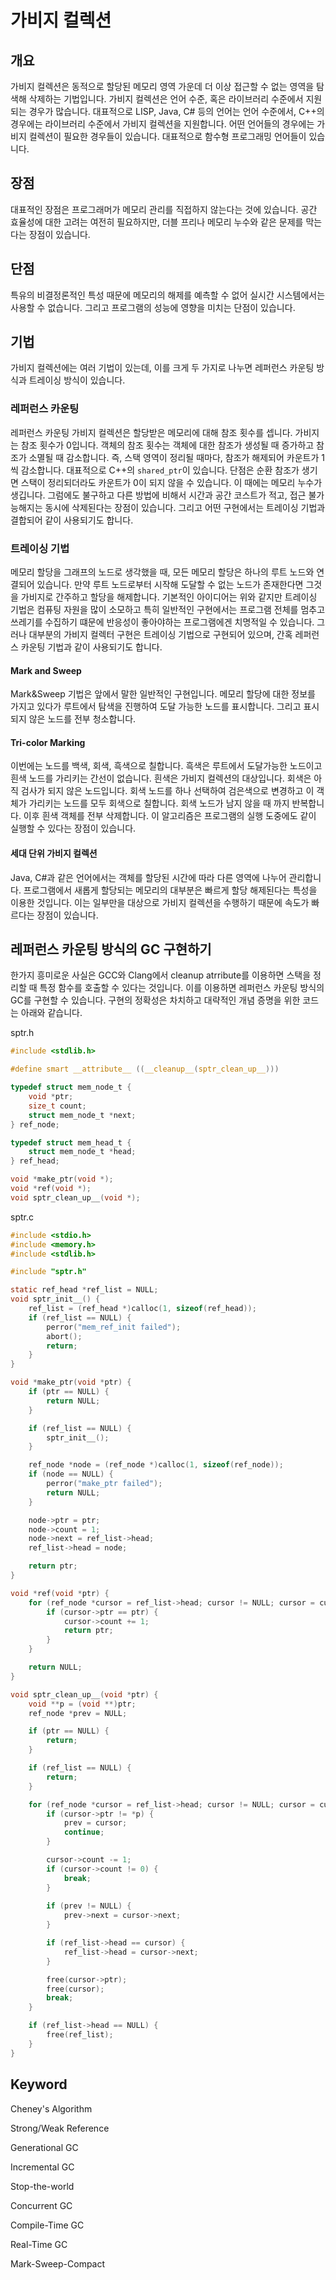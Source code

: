 # 가비지 컬렉션
## 개요
가비지 컬렉션은 동적으로 할당된 메모리 영역 가운데 더 이상 접근할 수 없는 영역을 탐색해 삭제하는 기법입니다. 가비지 컬렉션은 언어 수준, 혹은 라이브러리 수준에서 지원되는 경우가 많습니다. 대표적으로 LISP, Java, C# 등의 언어는 언어 수준에서, C++의 경우에는 라이브러리 수준에서 가비지 컬렉션을 지원합니다. 어떤 언어들의 경우에는 가비지 컬렉션이 필요한 경우들이 있습니다. 대표적으로 함수형 프로그래밍 언어들이 있습니다.

## 장점
대표적인 장점은 프로그래머가 메모리 관리를 직접하지 않는다는 것에 있습니다. 공간 효율성에 대한 고려는 여전히 필요하지만, 더블 프리나 메모리 누수와 같은 문제를 막는다는 장점이 있습니다.

## 단점
특유의 비결정론적인 특성 때문에 메모리의 해제를 예측할 수 없어 실시간 시스템에서는 사용할 수 없습니다. 그리고 프로그램의 성능에 영향을 미치는 단점이 있습니다.

## 기법
가비지 컬렉션에는 여러 기법이 있는데, 이를 크게 두 가지로 나누면 레퍼런스 카운팅 방식과 트레이싱 방식이 있습니다.

### 레퍼런스 카운팅
레퍼런스 카운팅 가비지 컬렉션은 할당받은 메모리에 대해 참조 횟수를 셉니다. 가비지는 참조 횟수가 0입니다. 객체의 참조 횟수는 객체에 대한 참조가 생성될 때 증가하고 참조가 소멸될 때 감소합니다. 즉, 스택 영역이 정리될 때마다, 참조가 해제되어 카운트가 1씩 감소합니다. 대표적으로 C++의 `shared_ptr`이 있습니다. 단점은 순환 참조가 생기면 스택이 정리되더라도 카운트가 0이 되지 않을 수 있습니다. 이 때에는 메모리 누수가 생깁니다. 그럼에도 불구하고 다른 방법에 비해서 시간과 공간 코스트가 적고, 접근 불가능해지는 동시에 삭제된다는 장점이 있습니다. 그리고 어떤 구현에서는 트레이싱 기법과 결합되어 같이 사용되기도 합니다.

### 트레이싱 기법
메모리 할당을 그래프의 노드로 생각했을 때, 모든 메모리 할당은 하나의 루트 노드와 연결되어 있습니다. 만약 루트 노드로부터 시작해 도달할 수 없는 노드가 존재한다면 그것을 가비지로 간주하고 할당을 해제합니다. 기본적인 아이디어는 위와 같지만 트레이싱 기법은 컴퓨팅 자원을 많이 소모하고 특히 일반적인 구현에서는 프로그램 전체를 멈추고 쓰레기를 수집하기 떄문에 반응성이 좋아야하는 프로그램에겐 치명적일 수 있습니다. 그러나 대부분의 가비지 컬렉터 구현은 트레이싱 기법으로 구현되어 있으며, 간혹 레퍼런스 카운팅 기법과 같이 사용되기도 합니다.

#### Mark and Sweep
Mark&Sweep 기법은 앞에서 말한 일반적인 구현입니다. 메모리 할당에 대한 정보를 가지고 있다가 루트에서 탐색을 진행하여 도달 가능한 노드를 표시합니다. 그리고 표시되지 않은 노드를 전부 청소합니다.

#### Tri-color Marking
이번에는 노드를 백색, 회색, 흑색으로 칠합니다. 흑색은 루트에서 도달가능한 노드이고 흰색 노드를 가리키는 간선이 없습니다. 흰색은 가비지 컬렉션의 대상입니다. 회색은 아직 검사가 되지 않은 노드입니다. 회색 노드를 하나 선택하여 검은색으로 변경하고 이 객체가 가리키는 노드를 모두 회색으로 칠합니다. 회색 노드가 남지 않을 때 까지 반복합니다. 이후 흰색 객체를 전부 삭제합니다. 이 알고리즘은 프로그램의 실행 도중에도 같이 실행할 수 있다는 장점이 있습니다.

#### 세대 단위 가비지 컬렉션
Java, C#과 같은 언어에서는 객체를 할당된 시간에 따라 다른 영역에 나누어 관리합니다. 프로그램에서 새롭게 할당되는 메모리의 대부분은 빠르게 할당 해제된다는 특성을 이용한 것입니다. 이는 일부만을 대상으로 가비지 컬렉션을 수행하기 때문에 속도가 빠르다는 장점이 있습니다.

## 레퍼런스 카운팅 방식의 GC 구현하기
한가지 흥미로운 사실은 GCC와 Clang에서 cleanup atrribute를 이용하면 스택을 정리할 때 특정 함수를 호출할 수 있다는 것입니다. 이를 이용하면 레퍼런스 카운팅 방식의 GC를 구현할 수 있습니다. 구현의 정확성은 차치하고 대략적인 개념 증명을 위한 코드는 아래와 같습니다.

sptr.h
``` c
#include <stdlib.h>

#define smart __attribute__ ((__cleanup__(sptr_clean_up__)))

typedef struct mem_node_t {
    void *ptr;
    size_t count;
    struct mem_node_t *next;
} ref_node;

typedef struct mem_head_t {
    struct mem_node_t *head;
} ref_head;

void *make_ptr(void *);
void *ref(void *);
void sptr_clean_up__(void *);
```

sptr.c
``` c
#include <stdio.h>
#include <memory.h>
#include <stdlib.h>

#include "sptr.h"

static ref_head *ref_list = NULL;
void sptr_init__() {
    ref_list = (ref_head *)calloc(1, sizeof(ref_head));
    if (ref_list == NULL) {
        perror("mem_ref_init failed");
        abort();
        return;
    }
}

void *make_ptr(void *ptr) {
    if (ptr == NULL) {
        return NULL;
    }

    if (ref_list == NULL) {
        sptr_init__();
    }

    ref_node *node = (ref_node *)calloc(1, sizeof(ref_node));
    if (node == NULL) {
        perror("make_ptr failed");
        return NULL;
    }

    node->ptr = ptr;
    node->count = 1;
    node->next = ref_list->head;
    ref_list->head = node;

    return ptr;
}

void *ref(void *ptr) {
    for (ref_node *cursor = ref_list->head; cursor != NULL; cursor = cursor->next) {
        if (cursor->ptr == ptr) {
            cursor->count += 1;
            return ptr;
        }
    }

    return NULL;
}

void sptr_clean_up__(void *ptr) {
    void **p = (void **)ptr;
    ref_node *prev = NULL;

    if (ptr == NULL) {
        return;
    }

    if (ref_list == NULL) {
        return;
    }

    for (ref_node *cursor = ref_list->head; cursor != NULL; cursor = cursor->next) {
        if (cursor->ptr != *p) {
            prev = cursor;
            continue;
        }

        cursor->count -= 1;
        if (cursor->count != 0) {
            break;
        }
        
        if (prev != NULL) {
            prev->next = cursor->next;
        }

        if (ref_list->head == cursor) {
            ref_list->head = cursor->next;
        }

        free(cursor->ptr);
        free(cursor);
        break;
    }

    if (ref_list->head == NULL) {
        free(ref_list);
    }
}
```

## Keyword
Cheney's Algorithm

Strong/Weak Reference

Generational GC

Incremental GC

Stop-the-world

Concurrent GC

Compile-Time GC

Real-Time GC

Mark-Sweep-Compact

